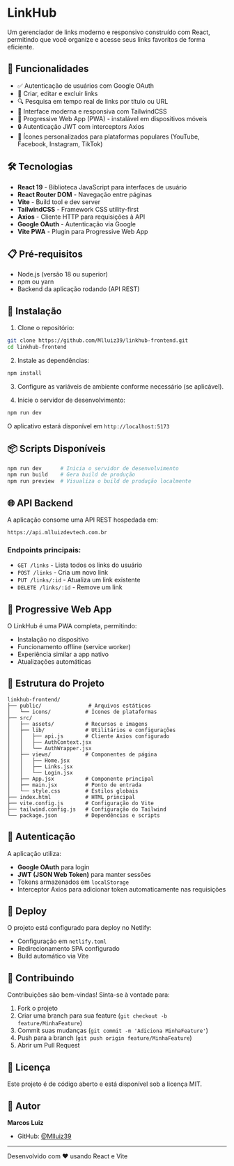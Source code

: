 # LinkHub

Um gerenciador de links moderno e responsivo construído com React, permitindo que você organize e acesse seus links favoritos de forma eficiente.

## 🚀 Funcionalidades

- ✅ Autenticação de usuários com Google OAuth
- 📝 Criar, editar e excluir links
- 🔍 Pesquisa em tempo real de links por título ou URL
- 🎨 Interface moderna e responsiva com TailwindCSS
- 📱 Progressive Web App (PWA) - instalável em dispositivos móveis
- 🔒 Autenticação JWT com interceptors Axios
- 🎯 Ícones personalizados para plataformas populares (YouTube, Facebook, Instagram, TikTok)

## 🛠️ Tecnologias

- **React 19** - Biblioteca JavaScript para interfaces de usuário
- **React Router DOM** - Navegação entre páginas
- **Vite** - Build tool e dev server
- **TailwindCSS** - Framework CSS utility-first
- **Axios** - Cliente HTTP para requisições à API
- **Google OAuth** - Autenticação via Google
- **Vite PWA** - Plugin para Progressive Web App

## 📋 Pré-requisitos

- Node.js (versão 18 ou superior)
- npm ou yarn
- Backend da aplicação rodando (API REST)

## 🔧 Instalação

1. Clone o repositório:
```bash
git clone https://github.com/Mlluiz39/linkhub-frontend.git
cd linkhub-frontend
```

2. Instale as dependências:
```bash
npm install
```

3. Configure as variáveis de ambiente conforme necessário (se aplicável).

4. Inicie o servidor de desenvolvimento:
```bash
npm run dev
```

O aplicativo estará disponível em `http://localhost:5173`

## 📦 Scripts Disponíveis

```bash
npm run dev      # Inicia o servidor de desenvolvimento
npm run build    # Gera build de produção
npm run preview  # Visualiza o build de produção localmente
```

## 🌐 API Backend

A aplicação consome uma API REST hospedada em:
```
https://api.mlluizdevtech.com.br
```

### Endpoints principais:
- `GET /links` - Lista todos os links do usuário
- `POST /links` - Cria um novo link
- `PUT /links/:id` - Atualiza um link existente
- `DELETE /links/:id` - Remove um link

## 📱 Progressive Web App

O LinkHub é uma PWA completa, permitindo:
- Instalação no dispositivo
- Funcionamento offline (service worker)
- Experiência similar a app nativo
- Atualizações automáticas

## 🎨 Estrutura do Projeto

```
linkhub-frontend/
├── public/               # Arquivos estáticos
│   └── icons/           # Ícones de plataformas
├── src/
│   ├── assets/          # Recursos e imagens
│   ├── lib/             # Utilitários e configurações
│   │   ├── api.js       # Cliente Axios configurado
│   │   ├── AuthContext.jsx
│   │   └── AuthWrapper.jsx
│   ├── views/           # Componentes de página
│   │   ├── Home.jsx
│   │   ├── Links.jsx
│   │   └── Login.jsx
│   ├── App.jsx          # Componente principal
│   ├── main.jsx         # Ponto de entrada
│   └── style.css        # Estilos globais
├── index.html           # HTML principal
├── vite.config.js       # Configuração do Vite
├── tailwind.config.js   # Configuração do Tailwind
└── package.json         # Dependências e scripts
```

## 🔐 Autenticação

A aplicação utiliza:
- **Google OAuth** para login
- **JWT (JSON Web Token)** para manter sessões
- Tokens armazenados em `localStorage`
- Interceptor Axios para adicionar token automaticamente nas requisições

## 🚀 Deploy

O projeto está configurado para deploy no Netlify:
- Configuração em `netlify.toml`
- Redirecionamento SPA configurado
- Build automático via Vite

## 🤝 Contribuindo

Contribuições são bem-vindas! Sinta-se à vontade para:
1. Fork o projeto
2. Criar uma branch para sua feature (`git checkout -b feature/MinhaFeature`)
3. Commit suas mudanças (`git commit -m 'Adiciona MinhaFeature'`)
4. Push para a branch (`git push origin feature/MinhaFeature`)
5. Abrir um Pull Request

## 📄 Licença

Este projeto é de código aberto e está disponível sob a licença MIT.

## 👤 Autor

**Marcos Luiz**
- GitHub: [@Mlluiz39](https://github.com/Mlluiz39)

---

Desenvolvido com ❤️ usando React e Vite
